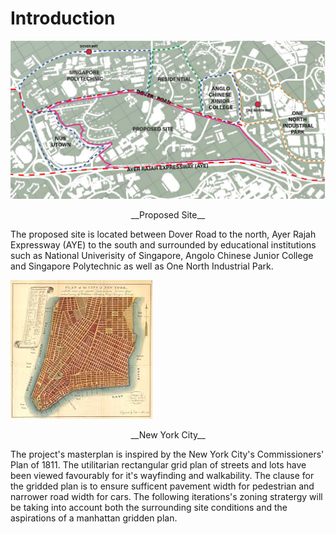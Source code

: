 # Introduction

![](imgs/01-01.jpg)
<p align="center"> __Proposed Site__

The proposed site is located between Dover Road to the north, Ayer Rajah Expressway (AYE) to the south and surrounded by educational institutions such as National Univerisity of Singapore, Angolo Chinese Junior College and Singapore Polytechnic as well as One North Industrial Park.

![](imgs/01-02.jpg)
<p align="center"> __New York City__
  
The project's masterplan is inspired by the New York City's Commissioners' Plan of 1811. The utilitarian rectangular grid plan of streets and lots have been viewed favourably for it's wayfinding and walkability. The clause for the gridded plan is to ensure sufficent pavement width for pedestrian and narrower road width for cars.  The following iterations's zoning stratergy will be taking into account both the surrounding site conditions and the aspirations of a manhattan gridden plan.
